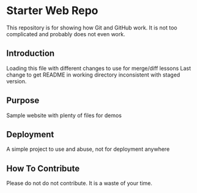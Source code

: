 # Starter Web Repo

This repository is for showing how Git and GitHub work.
It is not too complicated and probably does not even work.


## Introduction

Loading this file with different changes to use for merge/diff lessons
Last change to get README in working directory inconsistent with staged version.

## Purpose

Sample website with plenty of files for demos

## Deployment
A simple project to use and abuse, not for deployment anywhere

## How To Contribute
Please do not do not contribute.  It is a waste of your time.

